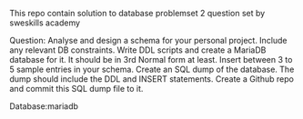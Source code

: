 This repo contain solution to database problemset 2 question set by sweskills academy

Question:
Analyse and design a schema for your personal project. Include any relevant DB constraints.
Write DDL scripts and create a MariaDB database for it. It should be in 3rd Normal form at
least. Insert between 3 to 5 sample entries in your schema. Create an SQL dump of the
database. The dump should include the DDL and INSERT statements. Create a Github repo
and commit this SQL dump file to it.

Database:mariadb
